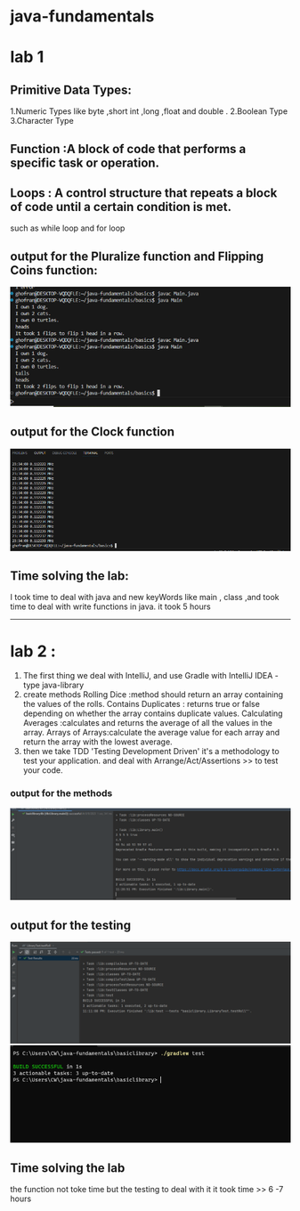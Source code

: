 # java-fundamentals
# lab 1
 ## Primitive Data Types: 
 1.Numeric Types like byte ,short int ,long ,float and double .
 2.Boolean Type
 3.Character Type
 ## Function :A block of code that performs a specific task or operation.
 ## Loops : A control structure that repeats a block of code until a certain condition is met.
 such as while loop and for loop 


## output for the Pluralize function and Flipping Coins function:
![Alt text](assests/output1.PNG)

## output for the Clock function
![Alt text](assests/output2.PNG)


## Time solving the lab:
I took time to deal with java and new keyWords like main , class ,and took time to deal with write functions in java. it took 5 hours  

----------------------------------------------------------------------------------------
# lab 2 :
1. The first thing we deal with IntelliJ, and use Gradle with IntelliJ IDEA  -type java-library
2. create methods 
Rolling Dice :method should return an array containing the values of the rolls.
Contains Duplicates : returns true or false depending on whether the array contains duplicate values.
Calculating Averages :calculates and returns the average of all the values in the array.
 Arrays of Arrays:calculate the average value for each array and return the array with the lowest average.
3. then we take TDD 'Testing Development Driven' it's a methodology to test your application.
and deal with Arrange/Act/Assertions >> to test your code.

### output for the methods 
![Alt text](assests/outputcodelab2.PNG)


## output for the testing
![Alt text](assests/test1output1.PNG)
![Alt text](assests/testoutput2.PNG)

## Time solving the lab
the function not toke time but the testing to deal with it it took time >> 6 -7 hours 




